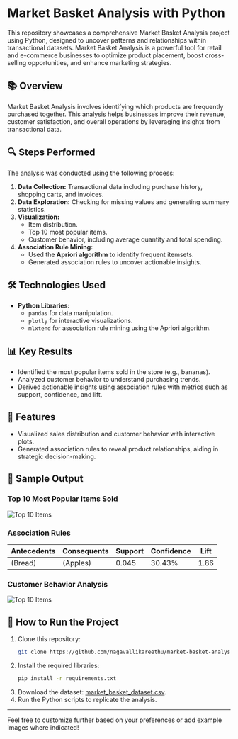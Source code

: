 
# Market Basket Analysis with Python

This repository showcases a comprehensive Market Basket Analysis project using Python, designed to uncover patterns and relationships within transactional datasets. Market Basket Analysis is a powerful tool for retail and e-commerce businesses to optimize product placement, boost cross-selling opportunities, and enhance marketing strategies.

## 📚 Overview

Market Basket Analysis involves identifying which products are frequently purchased together. This analysis helps businesses improve their revenue, customer satisfaction, and overall operations by leveraging insights from transactional data.

## 🔍 Steps Performed

The analysis was conducted using the following process:

1. **Data Collection:** Transactional data including purchase history, shopping carts, and invoices.
2. **Data Exploration:** Checking for missing values and generating summary statistics.
3. **Visualization:** 
   - Item distribution.
   - Top 10 most popular items.
   - Customer behavior, including average quantity and total spending.
4. **Association Rule Mining:** 
   - Used the **Apriori algorithm** to identify frequent itemsets.
   - Generated association rules to uncover actionable insights.

## 🛠 Technologies Used

- **Python Libraries:** 
  - `pandas` for data manipulation.
  - `plotly` for interactive visualizations.
  - `mlxtend` for association rule mining using the Apriori algorithm.

## 📊 Key Results

- Identified the most popular items sold in the store (e.g., bananas).
- Analyzed customer behavior to understand purchasing trends.
- Derived actionable insights using association rules with metrics such as support, confidence, and lift.

## 🔗 Features

- Visualized sales distribution and customer behavior with interactive plots.
- Generated association rules to reveal product relationships, aiding in strategic decision-making.

## 🛒 Sample Output

### Top 10 Most Popular Items Sold

![Top 10 Items](path/to/image.png)

### Association Rules

| **Antecedents** | **Consequents** | **Support** | **Confidence** | **Lift** |
|------------------|-----------------|-------------|----------------|----------|
| (Bread)         | (Apples)       | 0.045       | 30.43%        | 1.86     |

### Customer Behavior Analysis

![Top 10 Items](path/to/image.png)

## 🚀 How to Run the Project

1. Clone this repository:  
   ```bash
   git clone https://github.com/nagavallikareethu/market-basket-analysis.git
   ```
2. Install the required libraries:  
   ```bash
   pip install -r requirements.txt
   ```
3. Download the dataset: [market_basket_dataset.csv](path/to/dataset).
4. Run the Python scripts to replicate the analysis.

---

Feel free to customize further based on your preferences or add example images where indicated!
